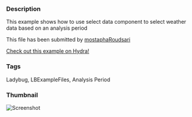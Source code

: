### Description 
This example shows how to use select data component to select weather data based on an analysis period

This file has been submitted by [mostaphaRoudsari](https://github.com/mostaphaRoudsari)

[Check out this example on Hydra!](http://hydrashare.github.io/hydra/viewer?owner=mostaphaRoudsari&fork=hydra_1&id=Filter_annual_weather_data_based_on_analysis_period)
### Tags 
Ladybug, LBExampleFiles, Analysis Period
### Thumbnail 
![Screenshot](https://raw.githubusercontent.com/mostaphaRoudsari/hydra/master/Filter_annual_weather_data_based_on_analysis_period/thumbnail.png)
